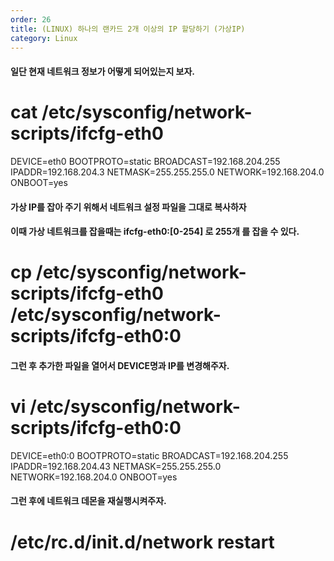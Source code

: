 ```yaml
---
order: 26
title: (LINUX) 하나의 랜카드 2개 이상의 IP 할당하기 (가상IP)
category: Linux
---
```


#### 일단 현재 네트워크 정보가 어떻게 되어있는지 보자.
# cat /etc/sysconfig/network-scripts/ifcfg-eth0          

DEVICE=eth0
BOOTPROTO=static
BROADCAST=192.168.204.255
IPADDR=192.168.204.3
NETMASK=255.255.255.0
NETWORK=192.168.204.0
ONBOOT=yes

#### 가상 IP를 잡아 주기 위해서 네트워크 설정 파일을 그대로 복사하자
#### 이때 가상 네트워크를 잡을때는 ifcfg-eth0:[0-254] 로 255개 를 잡을 수 있다.
# cp /etc/sysconfig/network-scripts/ifcfg-eth0 /etc/sysconfig/network-scripts/ifcfg-eth0:0

#### 그런 후 추가한 파일을 열어서 DEVICE명과 IP를 변경해주자.
# vi /etc/sysconfig/network-scripts/ifcfg-eth0:0

DEVICE=eth0:0
BOOTPROTO=static
BROADCAST=192.168.204.255
IPADDR=192.168.204.43
NETMASK=255.255.255.0
NETWORK=192.168.204.0
ONBOOT=yes

#### 그런 후에 네트워크 데몬을 재실행시켜주자.
# /etc/rc.d/init.d/network restart

